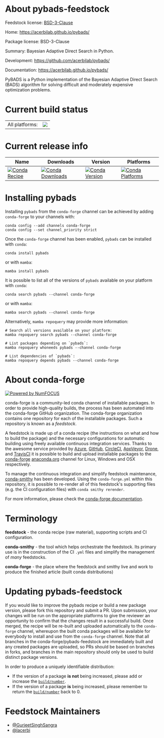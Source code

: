 About pybads-feedstock
======================

Feedstock license: [BSD-3-Clause](https://github.com/conda-forge/pybads-feedstock/blob/main/LICENSE.txt)

Home: https://acerbilab.github.io/pybads/

Package license: BSD-3-Clause

Summary: Bayesian Adaptive Direct Search in Python.

Development: https://github.com/acerbilab/pybads/

Documentation: https://acerbilab.github.io/pybads/

PyBADS is a Python implementation of the Bayesian Adaptive Direct Search (BADS) algorithm for solving difficult and moderately expensive optimization problems.


Current build status
====================


<table><tr><td>All platforms:</td>
    <td>
      <a href="https://dev.azure.com/conda-forge/feedstock-builds/_build/latest?definitionId=18840&branchName=main">
        <img src="https://dev.azure.com/conda-forge/feedstock-builds/_apis/build/status/pybads-feedstock?branchName=main">
      </a>
    </td>
  </tr>
</table>

Current release info
====================

| Name | Downloads | Version | Platforms |
| --- | --- | --- | --- |
| [![Conda Recipe](https://img.shields.io/badge/recipe-pybads-green.svg)](https://anaconda.org/conda-forge/pybads) | [![Conda Downloads](https://img.shields.io/conda/dn/conda-forge/pybads.svg)](https://anaconda.org/conda-forge/pybads) | [![Conda Version](https://img.shields.io/conda/vn/conda-forge/pybads.svg)](https://anaconda.org/conda-forge/pybads) | [![Conda Platforms](https://img.shields.io/conda/pn/conda-forge/pybads.svg)](https://anaconda.org/conda-forge/pybads) |

Installing pybads
=================

Installing `pybads` from the `conda-forge` channel can be achieved by adding `conda-forge` to your channels with:

```
conda config --add channels conda-forge
conda config --set channel_priority strict
```

Once the `conda-forge` channel has been enabled, `pybads` can be installed with `conda`:

```
conda install pybads
```

or with `mamba`:

```
mamba install pybads
```

It is possible to list all of the versions of `pybads` available on your platform with `conda`:

```
conda search pybads --channel conda-forge
```

or with `mamba`:

```
mamba search pybads --channel conda-forge
```

Alternatively, `mamba repoquery` may provide more information:

```
# Search all versions available on your platform:
mamba repoquery search pybads --channel conda-forge

# List packages depending on `pybads`:
mamba repoquery whoneeds pybads --channel conda-forge

# List dependencies of `pybads`:
mamba repoquery depends pybads --channel conda-forge
```


About conda-forge
=================

[![Powered by
NumFOCUS](https://img.shields.io/badge/powered%20by-NumFOCUS-orange.svg?style=flat&colorA=E1523D&colorB=007D8A)](https://numfocus.org)

conda-forge is a community-led conda channel of installable packages.
In order to provide high-quality builds, the process has been automated into the
conda-forge GitHub organization. The conda-forge organization contains one repository
for each of the installable packages. Such a repository is known as a *feedstock*.

A feedstock is made up of a conda recipe (the instructions on what and how to build
the package) and the necessary configurations for automatic building using freely
available continuous integration services. Thanks to the awesome service provided by
[Azure](https://azure.microsoft.com/en-us/services/devops/), [GitHub](https://github.com/),
[CircleCI](https://circleci.com/), [AppVeyor](https://www.appveyor.com/),
[Drone](https://cloud.drone.io/welcome), and [TravisCI](https://travis-ci.com/)
it is possible to build and upload installable packages to the
[conda-forge](https://anaconda.org/conda-forge) [anaconda.org](https://anaconda.org/)
channel for Linux, Windows and OSX respectively.

To manage the continuous integration and simplify feedstock maintenance,
[conda-smithy](https://github.com/conda-forge/conda-smithy) has been developed.
Using the ``conda-forge.yml`` within this repository, it is possible to re-render all of
this feedstock's supporting files (e.g. the CI configuration files) with ``conda smithy rerender``.

For more information, please check the [conda-forge documentation](https://conda-forge.org/docs/).

Terminology
===========

**feedstock** - the conda recipe (raw material), supporting scripts and CI configuration.

**conda-smithy** - the tool which helps orchestrate the feedstock.
                   Its primary use is in the construction of the CI ``.yml`` files
                   and simplify the management of *many* feedstocks.

**conda-forge** - the place where the feedstock and smithy live and work to
                  produce the finished article (built conda distributions)


Updating pybads-feedstock
=========================

If you would like to improve the pybads recipe or build a new
package version, please fork this repository and submit a PR. Upon submission,
your changes will be run on the appropriate platforms to give the reviewer an
opportunity to confirm that the changes result in a successful build. Once
merged, the recipe will be re-built and uploaded automatically to the
`conda-forge` channel, whereupon the built conda packages will be available for
everybody to install and use from the `conda-forge` channel.
Note that all branches in the conda-forge/pybads-feedstock are
immediately built and any created packages are uploaded, so PRs should be based
on branches in forks, and branches in the main repository should only be used to
build distinct package versions.

In order to produce a uniquely identifiable distribution:
 * If the version of a package **is not** being increased, please add or increase
   the [``build/number``](https://docs.conda.io/projects/conda-build/en/latest/resources/define-metadata.html#build-number-and-string).
 * If the version of a package **is** being increased, please remember to return
   the [``build/number``](https://docs.conda.io/projects/conda-build/en/latest/resources/define-metadata.html#build-number-and-string)
   back to 0.

Feedstock Maintainers
=====================

* [@GurjeetSinghSangra](https://github.com/GurjeetSinghSangra/)
* [@lacerbi](https://github.com/lacerbi/)

